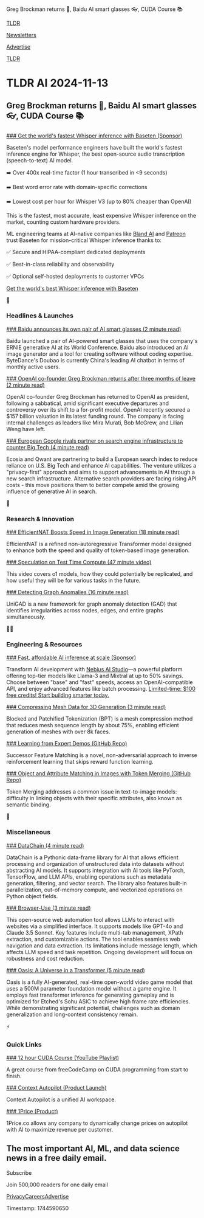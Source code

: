 Greg Brockman returns 👋, Baidu AI smart glasses 👓, CUDA Course 📚

[TLDR](/)

[Newsletters](/newsletters)

[Advertise](https://advertise.tldr.tech/)

[TLDR](/)

# TLDR AI 2024-11-13

## Greg Brockman returns 👋, Baidu AI smart glasses 👓, CUDA Course 📚

### 

[### Get the world's fastest Whisper inference with Baseten (Sponsor)](https://www.baseten.co/talk-to-us/?model=the%20world%27s%20fastest%20Whisper%20inference&amp;utm_source=newsletter_tldr_ai&amp;utm_medium=sponsored&amp;utm_campaign=2024_11_01_tldr_ai)

Baseten's model performance engineers have built the world's fastest inference engine for Whisper, the best open-source audio transcription (speech-to-text) AI model.

➡️ Over 400x real-time factor (1 hour transcribed in <9 seconds)

➡️ Best word error rate with domain-specific corrections

➡️ Lowest cost per hour for Whisper V3 (up to 80% cheaper than OpenAI)

This is the fastest, most accurate, least expensive Whisper inference on the market, counting custom hardware providers.

ML engineering teams at AI-native companies like [Bland AI](https://www.baseten.co/customers/blandai?utm_source=newsletter_tldr_ai&utm_medium=sponsored&utm_campaign=2024_11_01_tldr_ai) and [Patreon](https://www.baseten.co/customers/patreon/?utm_source=newsletter_tldr_ai&utm_medium=sponsored&utm_campaign=2024_11_01_tldr_ai) trust Baseten for mission-critical Whisper inference thanks to:

✅ Secure and HIPAA-compliant dedicated deployments

✅ Best-in-class reliability and observability

✅ Optional self-hosted deployments to customer VPCs

[Get the world's best Whisper inference with Baseten](https://www.baseten.co/talk-to-us/?model=the%20world%27s%20fastest%20Whisper%20inference&utm_source=newsletter_tldr_ai&utm_medium=sponsored&utm_campaign=2024_11_01_tldr_ai)

🚀

### Headlines & Launches

[### Baidu announces its own pair of AI smart glasses (2 minute read)](https://www.engadget.com/ai/baidu-announces-its-own-pair-of-ai-smart-glasses-143044805.html?utm_source=tldrai)

Baidu launched a pair of AI-powered smart glasses that uses the company's ERNIE generative AI at its World Conference. Baidu also introduced an AI image generator and a tool for creating software without coding expertise. ByteDance's Doubao is currently China's leading AI chatbot in terms of monthly active users.

[### OpenAI co-founder Greg Brockman returns after three months of leave (2 minute read)](https://www.cnbc.com/2024/11/12/openai-co-founder-greg-brockman-returns-after-three-months-of-leave.html?utm_source=tldrai)

OpenAI co-founder Greg Brockman has returned to OpenAI as president, following a sabbatical, amid significant executive departures and controversy over its shift to a for-profit model. OpenAI recently secured a $157 billion valuation in its latest funding round. The company is facing internal challenges as leaders like Mira Murati, Bob McGrew, and Lilian Weng have left.

[### European Google rivals partner on search engine infrastructure to counter Big Tech (4 minute read)](https://www.cnbc.com/2024/11/12/ecosia-qwant-partner-on-search-engine-tech-to-counter-googles-power.html?utm_source=tldrai)

Ecosia and Qwant are partnering to build a European search index to reduce reliance on U.S. Big Tech and enhance AI capabilities. The venture utilizes a "privacy-first" approach and aims to support advancements in AI through a new search infrastructure. Alternative search providers are facing rising API costs - this move positions them to better compete amid the growing influence of generative AI in search.

🧠

### Research & Innovation

[### EfficientNAT Boosts Speed in Image Generation (18 minute read)](https://arxiv.org/abs/2411.06959v1?utm_source=tldrai)

EfficientNAT is a refined non-autoregressive Transformer model designed to enhance both the speed and quality of token-based image generation.

[### Speculation on Test Time Compute (47 minute video)](https://www.youtube.com/watch?v=6PEJ96k1kiw&amp;utm_source=tldrai)

This video covers o1 models, how they could potentially be replicated, and how useful they will be for various tasks in the future.

[### Detecting Graph Anomalies (16 minute read)](https://arxiv.org/abs/2411.06427v1?utm_source=tldrai)

UniGAD is a new framework for graph anomaly detection (GAD) that identifies irregularities across nodes, edges, and entire graphs simultaneously.

👨‍💻

### Engineering & Resources

[### Fast, affordable AI inference at scale (Sponsor)](https://d2swt604.na1.hs-sales-engage.com/Ctc/GH+23284/d2SwT604/Jll3gNv7W7Y8-PT6lZ3kJW8d72Gm2hMkqcW84wx9P7sGDMzN3YrTNP50vkMW6nwRhw4xhLqhV8G8TF6sPHvwW6wv4K_7xVhM8W8HsSMy48VnHFN6PvrtBFN5CWW1TL_c62HwW6PW6fKs6F321VmyW8HCKcP6QYLjbW16pQbg6_0Gx3W6HYT4P13cy6GV-shrb6qrm87W3w8g5H77qx-hN4N0Mg0D0Zk_W6ZBqQ5722SbXW23lDwc1QrR6tW5x9cP27L55pSW3Fdq5N5bDfxDW49Ht8w3XfFhhW3QwF2_7-_qTGW5xj9Q76g44vcW20Rv_W2x06hPW8g5pHL25pG7zMVCvXzmt3l_f8WjDBl04?utm_source=tldrai)

Transform AI development with [Nebius AI Studio](https://d2swt604.na1.hs-sales-engage.com/Ctc/GH+23284/d2SwT604/Jll3gNv7W7Y8-PT6lZ3kJW8d72Gm2hMkqcW84wx9P7sGDMzN3YrTNP50vkMW6nwRhw4xhLqhV8G8TF6sPHvwW6wv4K_7xVhM8W8HsSMy48VnHFN6PvrtBFN5CWW1TL_c62HwW6PW6fKs6F321VmyW8HCKcP6QYLjbW16pQbg6_0Gx3W6HYT4P13cy6GV-shrb6qrm87W3w8g5H77qx-hN4N0Mg0D0Zk_W6ZBqQ5722SbXW23lDwc1QrR6tW5x9cP27L55pSW3Fdq5N5bDfxDW49Ht8w3XfFhhW3QwF2_7-_qTGW5xj9Q76g44vcW20Rv_W2x06hPW8g5pHL25pG7zMVCvXzmt3l_f8WjDBl04)—a powerful platform offering top-tier models like Llama-3 and Mixtral at up to 50% savings. Choose between "base" and "fast" speeds, access an OpenAI-compatible API, and enjoy advanced features like batch processing. [Limited-time: $100 free credits! Start building smarter today.](https://d2swt604.na1.hs-sales-engage.com/Ctc/GH+23284/d2SwT604/Jll3gNv7W7Y8-PT6lZ3kJW8d72Gm2hMkqcW84wx9P7sGDMzN3YrTNP50vkMW6nwRhw4xhLqhV8G8TF6sPHvwW6wv4K_7xVhM8W8HsSMy48VnHFN6PvrtBFN5CWW1TL_c62HwW6PW6fKs6F321VmyW8HCKcP6QYLjbW16pQbg6_0Gx3W6HYT4P13cy6GV-shrb6qrm87W3w8g5H77qx-hN4N0Mg0D0Zk_W6ZBqQ5722SbXW23lDwc1QrR6tW5x9cP27L55pSW3Fdq5N5bDfxDW49Ht8w3XfFhhW3QwF2_7-_qTGW5xj9Q76g44vcW20Rv_W2x06hPW8g5pHL25pG7zMVCvXzmt3l_f8WjDBl04)

[### Compressing Mesh Data for 3D Generation (3 minute read)](https://whaohan.github.io/bpt/?utm_source=tldrai)

Blocked and Patchified Tokenization (BPT) is a mesh compression method that reduces mesh sequence length by about 75%, enabling efficient generation of meshes with over 8k faces.

[### Learning from Expert Demos (GitHub Repo)](https://github.com/arnavkj1995/sfm?utm_source=tldrai)

Successor Feature Matching is a novel, non-adversarial approach to inverse reinforcement learning that skips reward function learning.

[### Object and Attribute Matching in Images with Token Merging (GitHub Repo)](https://github.com/hutaihang/tome?utm_source=tldrai)

Token Merging addresses a common issue in text-to-image models: difficulty in linking objects with their specific attributes, also known as semantic binding.

🎁

### Miscellaneous

[### DataChain (4 minute read)](https://github.com/iterative/datachain?utm_source=tldrai)

DataChain is a Pythonic data-frame library for AI that allows efficient processing and organization of unstructured data into datasets without abstracting AI models. It supports integration with AI tools like PyTorch, TensorFlow, and LLM APIs, enabling operations such as metadata generation, filtering, and vector search. The library also features built-in parallelization, out-of-memory compute, and vectorized operations on Python object fields.

[### Browser-Use (3 minute read)](https://github.com/gregpr07/browser-use?utm_source=tldrai)

This open-source web automation tool allows LLMs to interact with websites via a simplified interface. It supports models like GPT-4o and Claude 3.5 Sonnet. Key features include multi-tab management, XPath extraction, and customizable actions. The tool enables seamless web navigation and data extraction. Its limitations include message length, which affects LLM speed and task repetition. Ongoing development will focus on robustness and cost reduction.

[### Oasis: A Universe in a Transformer (5 minute read)](https://oasis-model.github.io/?utm_source=tldrai)

Oasis is a fully AI-generated, real-time open-world video game model that uses a 500M parameter foundation model without a game engine. It employs fast transformer inference for generating gameplay and is optimized for Etched's Sohu ASIC to achieve high frame rate efficiencies. While demonstrating significant potential, challenges such as domain generalization and long-context consistency remain.

⚡️

### Quick Links

[### 12 hour CUDA Course (YouTube Playlist)](https://www.youtube.com/watch?v=86FAWCzIe_4&amp;utm_source=tldrai)

A great course from freeCodeCamp on CUDA programming from start to finish.

[### Context Autopilot (Product Launch)](https://x.com/josephsemrai/status/1856045775454970015?utm_source=tldrai)

Context Autopilot is a unified AI workspace.

[### 1Price (Product)](https://1price.co/?utm_source=tldrai)

1Price.co allows any company to dynamically change prices on autopilot with AI to maximize revenue per customer.

## The most important AI, ML, and data science news in a free daily email.

Subscribe

Join 500,000 readers for one daily email

[Privacy](/privacy)[Careers](https://jobs.ashbyhq.com/tldr.tech)[Advertise](/ai/advertise)

Timestamp: 1744590650